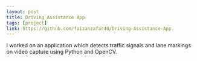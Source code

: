 ```yaml
---
layout: post
title: Driving Assistance App
tags: [project]
link: https://github.com/faizanzafar40/Driving-Assistance-App
---
```


I worked on an application which detects traffic signals and lane markings on video capture using Python and OpenCV.
